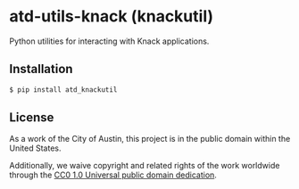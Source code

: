 # atd-utils-knack (knackutil)
Python utilities for interacting with Knack applications.

## Installation

```bash
$ pip install atd_knackutil
```
## License
As a work of the City of Austin, this project is in the public domain within the United States.

Additionally, we waive copyright and related rights of the work worldwide through the [CC0 1.0 Universal public domain dedication](https://creativecommons.org/publicdomain/zero/1.0/).
